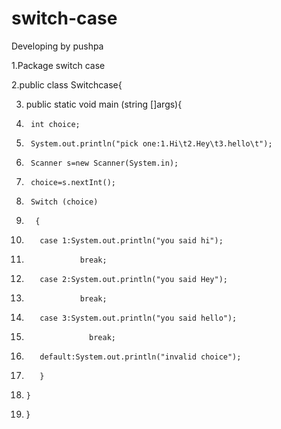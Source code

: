 # switch-case

Developing by pushpa


1.Package switch case

2.public class Switchcase{

3.   public static void main (string []args){

4.      int choice;

5.      System.out.println("pick one:1.Hi\t2.Hey\t3.hello\t");

6.      Scanner s=new Scanner(System.in);

7.      choice=s.nextInt();

8.      Switch (choice)
9.       {    
10.        case 1:System.out.println("you said hi");
11.                 break;
12.        case 2:System.out.println("you said Hey");
13.                 break;
14.        case 3:System.out.println("you said hello");
15.                   break;
16.        default:System.out.println("invalid choice");
17.        }
18.     }
19. }
